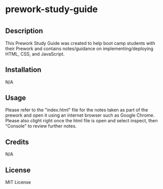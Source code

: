 # prework-study-guide
# <Your-Project-Title>

## Description

This Prework Study Guide was created to help boot camp students with their Prework and contains notes/guidance on implementing/deploying HTML, CSS, and JavaScript.

## Installation

N/A

## Usage

Please refer to the "index.html" file for the notes taken as part of the prework and open it using an internet browser such as Google Chrome. Please also clight right once the html file is open and select inspect, then "Console" to review further notes.

## Credits

N/A

## License

MIT License